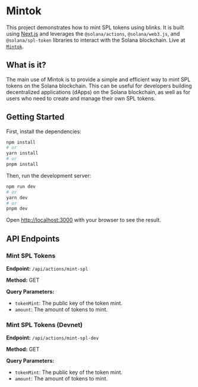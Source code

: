 # Mintok

This project demonstrates how to mint SPL tokens using blinks. It is built using [Next.js](https://nextjs.org) and leverages the `@solana/actions`, `@solana/web3.js`, and `@solana/spl-token` libraries to interact with the Solana blockchain. Live at [`Mintok`](https://mintok.ayushagr.me).

## What is it?

The main use of Mintok is to provide a simple and efficient way to mint SPL tokens on the Solana blockchain. This can be useful for developers building decentralized applications (dApps) on the Solana blockchain, as well as for users who need to create and manage their own SPL tokens.

## Getting Started

First, install the dependencies:

```bash
npm install
# or
yarn install
# or
pnpm install
```

Then, run the development server:

```bash
npm run dev
# or
yarn dev
# or
pnpm dev
```

Open [http://localhost:3000](http://localhost:3000) with your browser to see the result.

## API Endpoints

### Mint SPL Tokens

**Endpoint:** `/api/actions/mint-spl`

**Method:** GET

**Query Parameters:**

- `tokenMint`: The public key of the token mint.
- `amount`: The amount of tokens to mint.

### Mint SPL Tokens (Devnet)

**Endpoint:** `/api/actions/mint-spl-dev`

**Method:** GET

**Query Parameters:**

- `tokenMint`: The public key of the token mint.
- `amount`: The amount of tokens to mint.

